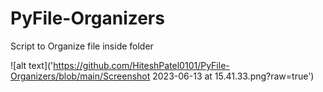 # PyFile-Organizers
Script to Organize file inside folder

![alt text]('https://github.com/HiteshPatel0101/PyFile-Organizers/blob/main/Screenshot 2023-06-13 at 15.41.33.png?raw=true')
